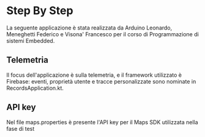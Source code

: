 # Step By Step
La seguente applicazione è stata realizzata da Arduino Leonardo, Meneghetti Federico e Visona' Francesco per il corso di Programmazione di sistemi Embedded.

## Telemetria
Il focus dell'applicazione è sulla telemetria, e il framework utilizzato è Firebase: eventi, proprietà utente e tracce personalizzate sono nominate in RecordsApplication.kt.

## API key
Nel file maps.properties è presente l'API key per il Maps SDK utilizzata nella fase di test
